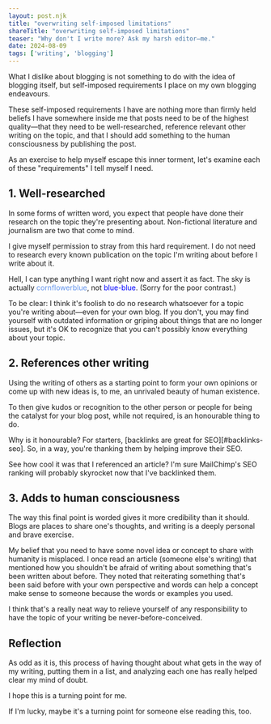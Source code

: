 ```yaml
---
layout: post.njk
title: "overwriting self-imposed limitations"
shareTitle: "overwriting self-imposed limitations"
teaser: "Why don't I write more? Ask my harsh editor—me."
date: 2024-08-09
tags: ['writing', 'blogging']
---
```


[backlinks-seo]: https://mailchimp.com/resources/what-is-backlinking-and-why-is-it-important-for-seo#section-why-are-backlinks-important

<p class='intro'>
  What I dislike about blogging is not something to do with the idea of blogging itself, but self-imposed requirements I place on my own blogging endeavours.
</p>

These self-imposed requirements I have are nothing more than firmly held beliefs I have somewhere inside me that posts need to be of the highest quality—that they need to be well-researched, reference relevant other writing on the topic, and that I should add something to the human consciousness by publishing the post.

As an exercise to help myself escape this inner torment, let's examine each of these "requirements" I tell myself I need.

## 1. Well-researched

In some forms of written word, you expect that people have done their research on the topic they're presenting about. Non-fictional literature and journalism are two that come to mind.

I give myself permission to stray from this hard requirement. I do not need to research every known publication on the topic I'm writing about before I write about it.

Hell, I can type anything I want right now and assert it as fact. The sky is actually <span style='color: cornflowerblue'>cornflowerblue</span>, not <span style='color: blue'>blue-blue</span>. (Sorry for the poor contrast.)

To be clear: I think it's foolish to do no research whatsoever for a topic you're writing about—even for your own blog. If you don't, you may find yourself with outdated information or griping about things that are no longer issues, but it's OK to recognize that you can't possibly know everything about your topic.

## 2. References other writing

Using the writing of others as a starting point to form your own opinions or come up with new ideas is, to me, an unrivaled beauty of human existence.

To then give kudos or recognition to the other person or people for being the catalyst for your blog post, while not required, is an honourable thing to do.

Why is it honourable? For starters, [backlinks are great for SEO][#backlinks-seo]. So, in a way, you're thanking them by helping improve their SEO.

See how cool it was that I referenced an article? I'm sure MailChimp's SEO ranking will probably skyrocket now that I've backlinked them.

## 3. Adds to human consciousness

The way this final point is worded gives it more credibility than it should. Blogs are places to share one's thoughts, and writing is a deeply personal and brave exercise.

My belief that you need to have some novel idea or concept to share with humanity is misplaced. I once read an article (someone else's writing) that mentioned how you shouldn't be afraid of writing about something that's been written about before. They noted that reiterating something that's been said before with your own perspective and words can help a concept make sense to someone because the words or examples you used.

I think that's a really neat way to relieve yourself of any responsibility to have the topic of your writing be never-before-conceived.

## Reflection

As odd as it is, this process of having thought about what gets in the way of my writing, putting them in a list, and analyzing each one has really helped clear my mind of doubt.

I hope this is a turning point for me.

If I'm lucky, maybe it's a turning point for someone else reading this, too.